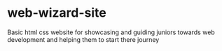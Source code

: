# web-wizard-site
 Basic html css website for showcasing and guiding juniors towards web development and helping them to start there journey

